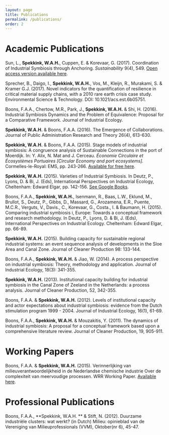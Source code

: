 ```yaml
---
layout: page
title: Publications
permalink: /publications/
order: 2
---
```

# Academic Publications
Sun, L., **Spekkink, W.A.H.**, Cuppen, E. &amp; Korevaar, G. (2017). Coordination of Industrial Symbiosis through Anchoring. *Sustainability* 9(4), 549. [Open access version available here](http://www.mdpi.com/2071-1050/9/4/549/htm).

Sprecher, B., Daigo, I., **Spekkink, W.A.H.**, Vos, M., Kleijn, R., Murakami, S. &amp; Kramer G.J. (2017). Novel indicators for the quantification of resilience in critical material supply chains, with a 2010 rare earth crisis case study. Environmental Science &amp; Technology. DOI: 10.1021/acs.est.6b05751.

Boons, F.A.A., Chertow, M.R., Park, J., **Spekkink, W.A.H.** &amp; Shi, H. (2016). Industrial Symbiosis Dynamics and the Problem of Equivalence: Proposal for a Comparative Framework. Journal of Industrial Ecology.

**Spekkink, W.A.H.** &amp; Boons, F.A.A. (2016). The Emergence of Collaborations. Journal of Public Administration Research and Theory 26(4), 613-630.

**Spekkink, W.A.H.** &amp; Boons, F.A.A. (2015). Stage models of industrial symbiosis: A congruence analysis of Sustainable Connections in the port of Moerdijk. In: Y. Alix, N. Mat and J. Cerceau. *Économie Circulaire et  Écosystèmes Portuaires [Circular Economy and port ecosystems].* Cormelles-le-Royal: EMS, pp. 243-266. [Available for free here](http://www.editions-ems.fr/livres/collections/les-oceanides/ouvrage/394-economie-circulaire-et-%C3%A9cosyst%C3%A8mes-portuaires.html).

**Spekkink, W.A.H.** (2015). Varieties of Industrial Symbiosis. In Deutz, P., Lyons, D. &amp; Bi, J. (Eds), International Perspectives on Industrial Ecology, Cheltenham: Edward Elgar, pp. 142-156. [See Google Books](https://books.google.nl/books?id=1EqrCgAAQBAJ&amp;pg=PA142&amp;dq=Varieties+of+industrial+symbiosis&amp;hl=nl&amp;sa=X&amp;ved=0CCIQ6AEwAGoVChMIysvrj_SPyQIVwgwPCh1LPQjF#v=onepage&amp;q=Varieties%20of%20industrial%20symbiosis&amp;f=false).

Boons, F.A.A., **Spekkink, W.A.H.**, Isenmann, R., Baas, L.W., Eklund, M., Brullot, S., Deutz, P., Gibbs, D., Massard, G., Arozamena, E.R., Puente, M.C.R., Verguts, V., Davis., C., Korevaar, G., Costa., I. &amp; Baumann, H. (2015). Comparing industrial symbiosis i, Europe: Towards a conceptual framework and research methodology. In Deutz, P., Lyons, D. &amp; Bi, J. (Eds), International Perspectives on Industrial Ecology. Cheltenham: Edward Elgar, pp. 66-89.

**Spekkink, W.A.H.** (2015). Building capacity for sustainable regional industrial systems: an event sequence analysis of developments in the Sloe Area and Canal Zone. Journal of Cleaner Production 98: 133-144.

Boons, F.A.A., **Spekkink, W.A.H.** &amp; Jiao, W. (2014). A process perspective on industrial symbiosis: Theory, methodology and application. Journal of Industrial Ecology, 18(3): 341-355.

**Spekkink, W.A.H.** (2013). Institutional capacity building for industrial symbiosis in the Canal Zone of Zeeland in the Netherlands: a process analysis. Journal of Cleaner Production, 52, 342-355.

Boons, F.A.A. &amp; **Spekkink, W.A.H.** (2012). Levels of institutional capacity and actor expectations about industrial symbiosis: evidence from the Dutch stimulation program 1999 - 2004. Journal of Industrial Ecology, 16(1), 61-69.

Boons, F.A.A., **Spekkink, W.A.H.** &amp; Mouzakitis, Y. (2011). The dynamics of industrial symbiosis: A proposal for a conceptual framework based upon a comprehensive literature review. Journal of Cleaner Production, 19, 905-911.

# Working Papers
Boons, F.A.A. &amp; **Spekkink, W.A.H.** (2015). Verinnerlijking van milieuverantwoordelijkheid in de Nederlandse chemische industrie Over de complexiteit van meervoudige processen. WRR Working Paper. [Available here](https://www.wrr.nl/binaries/wrr/documenten/working-papers/2015/06/10/verinnerlijking-van-milieuverantwoordelijkheid-in-de-nederlandse-chemische-industrie-over-de-complexiteit-van-meervoudige-processen/WP005-Verinnerlijking-milieuverantwoordelijkheid.pdf).

# Professional Publications
Boons, F.A.A., **Spekkink, W.A.H. ** &amp; Stift, N. (2012). Duurzame industriële clusters: wat werkt? (in Dutch) Milieu: opinieblad van de Vereniging van Milieuprofessionals (VVM), Oktober(nr 6), 45-47.
